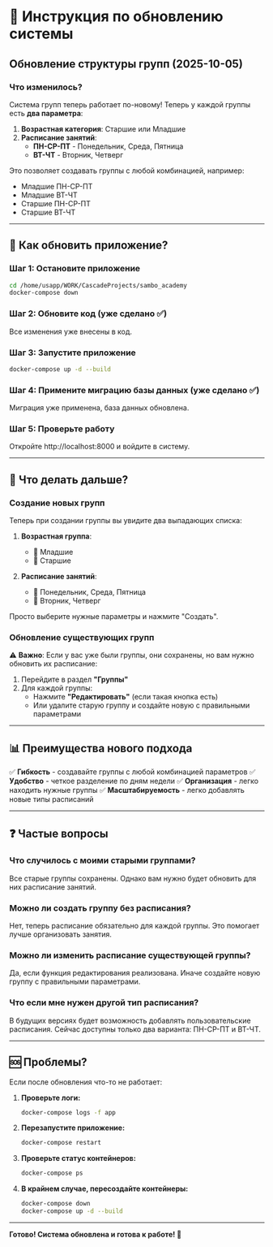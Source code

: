 # 🔄 Инструкция по обновлению системы

## Обновление структуры групп (2025-10-05)

### Что изменилось?

Система групп теперь работает по-новому! Теперь у каждой группы есть **два параметра**:

1. **Возрастная категория**: Старшие или Младшие
2. **Расписание занятий**: 
   - **ПН-СР-ПТ** - Понедельник, Среда, Пятница
   - **ВТ-ЧТ** - Вторник, Четверг

Это позволяет создавать группы с любой комбинацией, например:
- Младшие ПН-СР-ПТ
- Младшие ВТ-ЧТ  
- Старшие ПН-СР-ПТ
- Старшие ВТ-ЧТ

---

## 📝 Как обновить приложение?

### Шаг 1: Остановите приложение

```bash
cd /home/usapp/WORK/CascadeProjects/sambo_academy
docker-compose down
```

### Шаг 2: Обновите код (уже сделано ✅)

Все изменения уже внесены в код.

### Шаг 3: Запустите приложение

```bash
docker-compose up -d --build
```

### Шаг 4: Примените миграцию базы данных (уже сделано ✅)

Миграция уже применена, база данных обновлена.

### Шаг 5: Проверьте работу

Откройте http://localhost:8000 и войдите в систему.

---

## 🎯 Что делать дальше?

### Создание новых групп

Теперь при создании группы вы увидите два выпадающих списка:

1. **Возрастная группа**:
   - 👶 Младшие
   - 👨 Старшие

2. **Расписание занятий**:
   - 📅 Понедельник, Среда, Пятница
   - 📅 Вторник, Четверг

Просто выберите нужные параметры и нажмите "Создать".

### Обновление существующих групп

⚠️ **Важно**: Если у вас уже были группы, они сохранены, но вам нужно обновить их расписание:

1. Перейдите в раздел **"Группы"**
2. Для каждой группы:
   - Нажмите **"Редактировать"** (если такая кнопка есть)
   - Или удалите старую группу и создайте новую с правильными параметрами

---

## 📊 Преимущества нового подхода

✅ **Гибкость** - создавайте группы с любой комбинацией параметров
✅ **Удобство** - четкое разделение по дням недели
✅ **Организация** - легко находить нужные группы
✅ **Масштабируемость** - легко добавлять новые типы расписаний

---

## ❓ Частые вопросы

### Что случилось с моими старыми группами?

Все старые группы сохранены. Однако вам нужно будет обновить для них расписание занятий.

### Можно ли создать группу без расписания?

Нет, теперь расписание обязательно для каждой группы. Это помогает лучше организовать занятия.

### Можно ли изменить расписание существующей группы?

Да, если функция редактирования реализована. Иначе создайте новую группу с правильными параметрами.

### Что если мне нужен другой тип расписания?

В будущих версиях будет возможность добавлять пользовательские расписания. Сейчас доступны только два варианта: ПН-СР-ПТ и ВТ-ЧТ.

---

## 🆘 Проблемы?

Если после обновления что-то не работает:

1. **Проверьте логи:**
   ```bash
   docker-compose logs -f app
   ```

2. **Перезапустите приложение:**
   ```bash
   docker-compose restart
   ```

3. **Проверьте статус контейнеров:**
   ```bash
   docker-compose ps
   ```

4. **В крайнем случае, пересоздайте контейнеры:**
   ```bash
   docker-compose down
   docker-compose up -d --build
   ```

---

**Готово! Система обновлена и готова к работе! 🥋**
